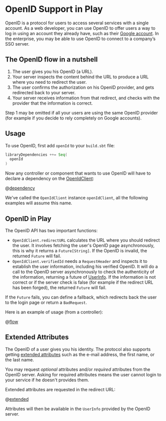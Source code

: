 <!--- Copyright (C) from 2022 The Play Framework Contributors <https://github.com/playframework>, 2011-2021 Lightbend Inc. <https://www.lightbend.com> -->

# OpenID Support in Play

OpenID is a protocol for users to access several services with a single account. As a web developer, you can use OpenID to offer users a way to log in using an account they already have, such as their [Google account](https://developers.google.com/accounts/docs/OpenID). In the enterprise, you may be able to use OpenID to connect to a company’s SSO server.

## The OpenID flow in a nutshell

1. The user gives you his OpenID (a URL).
2. Your server inspects the content behind the URL to produce a URL where you need to redirect the user.
3. The user confirms the authorization on his OpenID provider, and gets redirected back to your server.
4. Your server receives information from that redirect, and checks with the provider that the information is correct.

Step 1 may be omitted if all your users are using the same OpenID provider (for example if you decide to rely completely on Google accounts).

## Usage

To use OpenID, first add `openId`  to your `build.sbt` file:

```scala
libraryDependencies ++= Seq(
  openId
)
```

Now any controller or component that wants to use OpenID will have to declare a dependency on the [OpenIdClient](api/scala/play/api/libs/openid/OpenIdClient.html):

@[dependency](code/ScalaOpenIdSpec.scala)

We've called the `OpenIdClient` instance `openIdClient`, all the following examples will assume this name.

## OpenID in Play

The OpenID API has two important functions:

* `OpenIdClient.redirectURL` calculates the URL where you should redirect the user. It involves fetching the user's OpenID page asynchronously, this is why it returns a `Future[String]`. If the OpenID is invalid, the returned `Future` will fail.
* `OpenIdClient.verifiedId` needs a `RequestHeader` and inspects it to establish the user information, including his verified OpenID. It will do a call to the OpenID server asynchronously to check the authenticity of the information, returning a future of [UserInfo](api/scala/play/api/libs/openid/UserInfo.html). If the information is not correct or if the server check is false (for example if the redirect URL has been forged), the returned `Future` will fail.

If the `Future` fails, you can define a fallback, which redirects back the user to the login page or return a `BadRequest`.

Here is an example of usage (from a controller):

@[flow](code/ScalaOpenIdSpec.scala)

## Extended Attributes

The OpenID of a user gives you his identity. The protocol also supports getting [extended attributes](https://openid.net/specs/openid-attribute-exchange-1_0.html) such as the e-mail address, the first name, or the last name.

You may request *optional* attributes and/or *required* attributes from the OpenID server. Asking for required attributes means the user cannot login to your service if he doesn't provides them.

Extended attributes are requested in the redirect URL:

@[extended](code/ScalaOpenIdSpec.scala)

Attributes will then be available in the `UserInfo` provided by the OpenID server.
